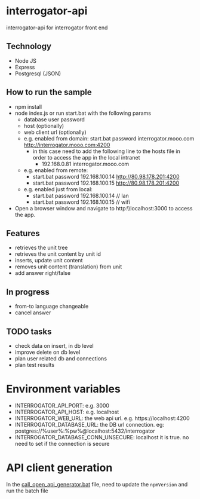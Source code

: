 # interrogator-api
interrogator-api for interrogator front end

## Technology

- Node JS
 - Express
- Postgresql (JSON)

## How to run the sample
 - npm install
 - node index.js or run start.bat with the following params
   - database user password
   - host (optionally)
   - web client url (optionally)
   - e.g. enabled from domain: start.bat password interrogator.mooo.com http://interrogator.mooo.com:4200
       - in this case need to add the following line to the hosts file in order to access the app in the local intranet
           - 192.168.0.81 interrogator.mooo.com
   - e.g. enabled from remote:
       - start.bat password 192.168.100.14 http://80.98.178.201:4200
       - start.bat password 192.168.100.15 http://80.98.178.201:4200
   - e.g. enabled just from local:
       - start.bat password 192.168.100.14 // lan
       - start.bat password 192.168.100.15 // wifi
 - Open a browser window and navigate to http:\\\\localhost:3000 to access the app.

## Features
 - retrieves the unit tree
 - retrieves the unit content by unit id
- inserts, update unit content
 - removes unit content (translation) from unit
 - add answer right/false

## In progress

- from-to language changeable
- cancel answer

## TODO tasks
 - check data on insert, in db level
 - improve delete on db level
 - plan user related db and connections
 - plan test results

# Environment variables

- INTERROGATOR_API_PORT: e.g. 3000
- INTERROGATOR_API_HOST: e.g. localhost
- INTERROGATOR_WEB_URL: the web api url. e.g. https://localhost:4200
- INTERROGATOR_DATABASE_URL: the DB url connection. eg: postgres://%user%:%pw%@localhost:5432/interrogator
- INTERROGATOR_DATABASE_CONN_UNSECURE: localhost it is true. no need to set if the connection is secure

# API client generation

In the [call_open_api_generator.bat](api/call_open_api_generator.bat) file, need to update the `npmVersion` and run the
batch file
